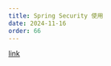 ```yaml
---
title: Spring Security 使用
date: 2024-11-16
order: 66
---
```


[link](../dev-java-spring/security/introduction.md)
